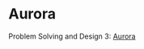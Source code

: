 # Aurora
Problem Solving and Design 3: [Aurora](http://ariadne.cs.kuleuven.be/mediawiki/index.php/CWB1-1112)
